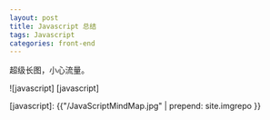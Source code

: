 ```yaml
---
layout: post
title: Javascript 总结
tags: Javascript
categories: front-end
---
```


超级长图，小心流量。

![javascript] [javascript]

[javascript]:  {{"/JavaScriptMindMap.jpg" | prepend: site.imgrepo }}